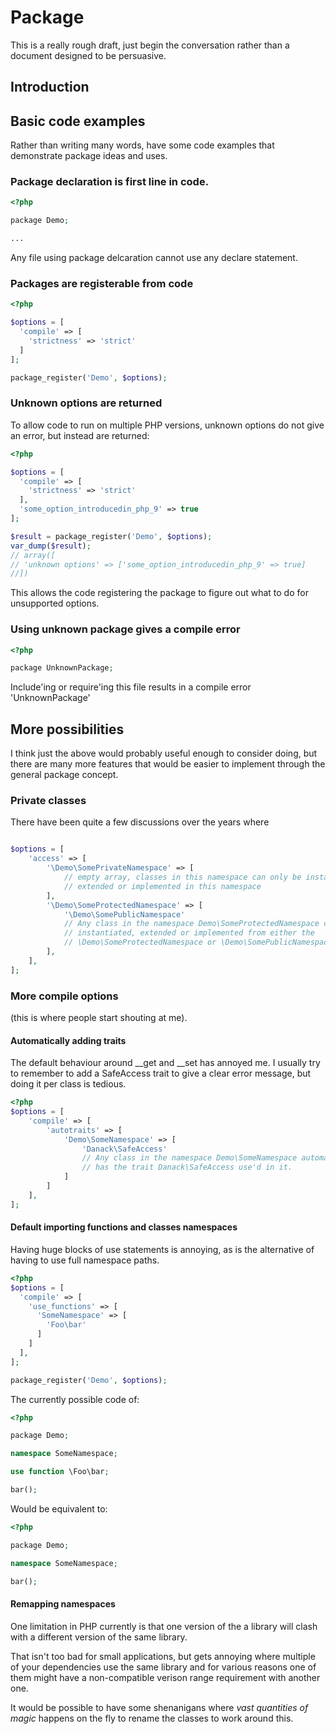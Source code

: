# Package

This is a really rough draft, just begin the conversation rather than a document designed to be persuasive.

## Introduction



## Basic code examples

Rather than writing many words, have some code examples that demonstrate package ideas and uses.

### Package declaration is first line in code.

```php
<?php

package Demo;

...

```

Any file using package delcaration cannot use any declare statement.

### Packages are registerable from code

```php
<?php

$options = [
  'compile' => [
    'strictness' => 'strict'
  ]
];

package_register('Demo', $options);
```

### Unknown options are returned

To allow code to run on multiple PHP versions, unknown options do not give an error, but instead are returned:

```php
<?php

$options = [
  'compile' => [
    'strictness' => 'strict'
  ],
  'some_option_introducedin_php_9' => true
];

$result = package_register('Demo', $options);
var_dump($result);
// array([
// 'unknown options' => ['some_option_introducedin_php_9' => true] 
//])
```

This allows the code registering the package to figure out what to do for unsupported options.

### Using unknown package gives a compile error

```php
<?php

package UnknownPackage;

```

Include'ing or require'ing this file results in a compile error 'UnknownPackage'


## More possibilities

I think just the above would probably useful enough to consider doing, but there are many more features that would be easier to implement through the general package concept.


### Private classes

There have been quite a few discussions over the years where


```php

$options = [
    'access' => [
        '\Demo\SomePrivateNamespace' => [
            // empty array, classes in this namespace can only be instantiated,
            // extended or implemented in this namespace
        ],
        '\Demo\SomeProtectedNamespace' => [
            '\Demo\SomePublicNamespace'
            // Any class in the namespace Demo\SomeProtectedNamespace can only be
            // instantiated, extended or implemented from either the 
            // \Demo\SomeProtectedNamespace or \Demo\SomePublicNamespace namespace
        ],
    ],
];

```


### More compile options

(this is where people start shouting at me).

#### Automatically adding traits

The default behaviour around __get and __set has annoyed me. I usually try to remember to add a SafeAccess trait to give a clear error message, but doing it per class is tedious. 

```php
<?php
$options = [
    'compile' => [
        'autotraits' => [
            'Demo\SomeNamespace' => [
                'Danack\SafeAccess'
                // Any class in the namespace Demo\SomeNamespace automatically
                // has the trait Danack\SafeAccess use'd in it.  
            ]
        ]
    ],
];

```


#### Default importing functions and classes namespaces

Having huge blocks of use statements is annoying, as is the alternative of having to use full namespace paths.

```php
<?php
$options = [
  'compile' => [
    'use_functions' => [
      'SomeNamespace' => [
        'Foo\bar'  
      ]
    ]
  ],
];

package_register('Demo', $options);
```

The currently possible code of:
```php
<?php

package Demo;

namespace SomeNamespace;

use function \Foo\bar;

bar();
```

Would be equivalent to:
```php
<?php

package Demo;

namespace SomeNamespace;

bar();
```


#### Remapping namespaces

One limitation in PHP currently is that one version of the a library will clash with a different version of the same library.

That isn't too bad for small applications, but gets annoying where multiple of your dependencies use the same library and for various reasons one of them might have a non-compatible verison range requirement with another one.


It would be possible to have some shenanigans where *vast quantities of magic* happens on the fly to rename the classes to work around this.









